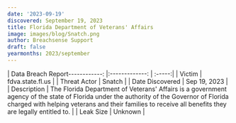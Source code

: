 ```yaml
---
date: '2023-09-19'
discovered: September 19, 2023
title: Florida Department of Veterans'​ Affairs
image: images/blog/Snatch.png
author: Breachsense Support
draft: false
yearmonths: 2023/september
---
```


| Data Breach Report------------:     |:-------------:    | :-----:|
| Victim      | fdva.state.fl.us      | 
| Threat Actor      | Snatch      | 
| Date Discovered      | Sep 19, 2023      | 
| Description      | The Florida Department of Veterans' Affairs is a government agency of the state of Florida under the authority of the Governor of Florida charged with helping veterans and their families to receive all benefits they are legally entitled to.      | 
| Leak Size      | Unknown      | 

